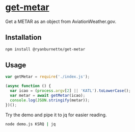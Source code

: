 # [get-metar](https://github.com/ryanburnette/get-metar)

Get a METAR as an object from AviationWeather.gov.

## Installation

```bash
npm install @ryanburnette/get-metar
```

## Usage

```js
var getMetar = require('./index.js');

(async function () {
  var icao = (process.argv[2] || 'KATL').toLowerCase();
  var metar = await getMetar(icao);
  console.log(JSON.stringify(metar));
})();
```

Try the demo and pipe it to jq for easier reading.

```bash
node demo.js KSRQ | jq
```
